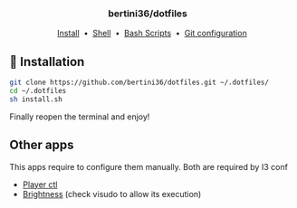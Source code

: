 <h3 align="center">
    bertini36/dotfiles
    <a href="linux"><img height="12" src="https://cdn.jsdelivr.net/npm/simple-icons@latest/icons/linux.svg" /></a>
</h3>
<p align="center">
  <a href="install.sh">Install</a>&nbsp;&nbsp;•&nbsp;
  <a href="shell">Shell</a>&nbsp;&nbsp;•&nbsp;
  <a href="scripts">Bash Scripts</a>&nbsp;&nbsp;•&nbsp;
  <a href="git/.gitconfig">Git configuration</a>
</p>

## 🚀 Installation
```bash
git clone https://github.com/bertini36/dotfiles.git ~/.dotfiles/
cd ~/.dotfiles
sh install.sh
```
Finally reopen the terminal and enjoy! 

## Other apps
This apps require to configure them manually. Both are required by I3 conf

* <a href="https://github.com/altdesktop/playerctl">Player ctl</a>
* <a href="https://github.com/jappeace/brightnessctl">Brightness</a> (check visudo to allow its execution)